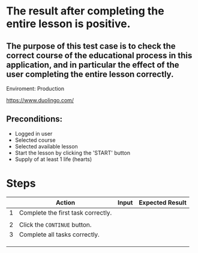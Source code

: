 # The result after completing the entire lesson is positive.

## The purpose of this test case is to check the correct course of the educational process in this application, and in particular the effect of the user completing the entire lesson correctly.

Enviroment: Production

https://www.duolingo.com/ 

## Preconditions:
* Logged in user
* Selected course
* Selected available lesson
* Start the lesson by clicking the 'START' button
* Supply of at least 1 life (hearts)

# Steps

|| Action | Input | Expected Result |
|----|--------|-------|-----------------|
|1|Complete the first task correctly.|| |Green feedback appears indicating that the task has been successfully completed.|
|||| |The `CONTINUE` button appears.|
|2|Click the `CONTINUE` button.|| |Redirects the user to the next task.|
|3|Complete all tasks correctly.|| |The message appears: `Lesson complete`.|
|||| |A short animation appears.|
|||| |There is feedback about the amount of XP collected and whether the user made any mistakes.|
|||| |The `CONTINUE` and `REVIEW LESSON` buttons appear.|
